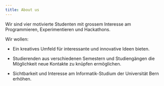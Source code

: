```yaml
---
title: About us
---
```


Wir sind vier motivierte Studenten mit grossem Interesse am Programmieren, Experimentieren und Hackathons.

Wir wollen:

- Ein kreatives Umfeld für interessante und innovative Ideen bieten.

- Studierenden aus verschiedenen Semestern und Studiengängen die Möglichkeit neue Kontakte zu knüpfen ermöglichen.

- Sichtbarkeit und Interesse am Informatik-Studium der Universität Bern erhöhen.
